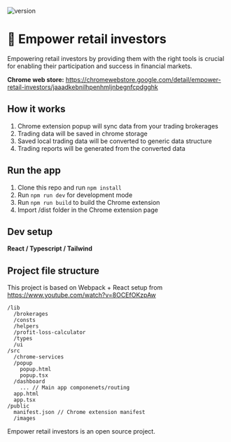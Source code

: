 ![version](https://img.shields.io/badge/version-0.0.20-green.svg)

# 🚀 Empower retail investors
Empowering retail investors by providing them with the right tools is crucial for enabling their participation and success in financial markets.

**Chrome web store:** https://chromewebstore.google.com/detail/empower-retail-investors/jaaadkebnilhpenhmljnbegnfcpdgghk

## How it works
1. Chrome extension popup will sync data from your trading brokerages
2. Trading data will be saved in chrome storage
3. Saved local trading data will be converted to generic data structure
4. Trading reports will be generated from the converted data


## Run the app
1. Clone this repo and run `npm install`
2. Run `npm run dev` for development mode
3. Run `npm run build` to build the Chrome extension
4. Import /dist folder in the Chrome extension page

## Dev setup
**React / Typescript / Tailwind**


## Project file structure
This project is based on Webpack + React setup from https://www.youtube.com/watch?v=8OCEfOKzpAw


```
/lib
  /brokerages
  /consts
  /helpers
  /profit-loss-calculator
  /types
  /ui
/src
  /chrome-services
  /popup
    popup.html
    popup.tsx
  /dashboard
    ... // Main app componenets/routing
  app.html
  app.tsx
/public
  manifest.json // Chrome extension manifest
  /images
```

Empower retail investors is an open source project.